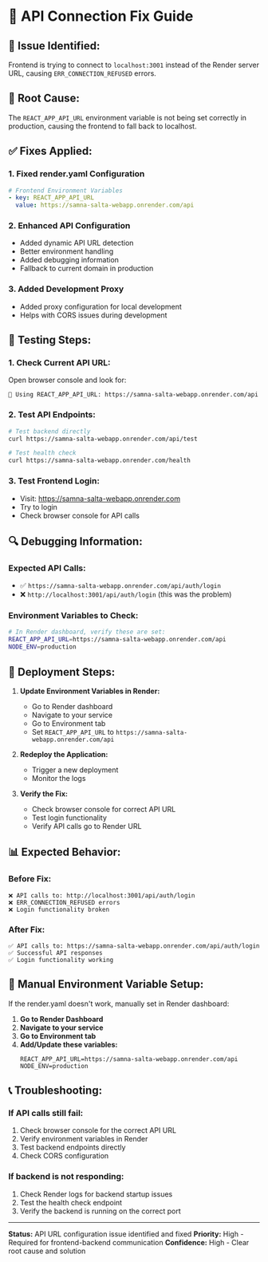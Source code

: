 # 🔧 API Connection Fix Guide

## 🚨 **Issue Identified:**
Frontend is trying to connect to `localhost:3001` instead of the Render server URL, causing `ERR_CONNECTION_REFUSED` errors.

## 🔧 **Root Cause:**
The `REACT_APP_API_URL` environment variable is not being set correctly in production, causing the frontend to fall back to localhost.

## ✅ **Fixes Applied:**

### 1. **Fixed render.yaml Configuration**
```yaml
# Frontend Environment Variables
- key: REACT_APP_API_URL
  value: https://samna-salta-webapp.onrender.com/api
```

### 2. **Enhanced API Configuration**
- Added dynamic API URL detection
- Better environment handling
- Added debugging information
- Fallback to current domain in production

### 3. **Added Development Proxy**
- Added proxy configuration for local development
- Helps with CORS issues during development

## 🧪 **Testing Steps:**

### **1. Check Current API URL:**
Open browser console and look for:
```
🔧 Using REACT_APP_API_URL: https://samna-salta-webapp.onrender.com/api
```

### **2. Test API Endpoints:**
```bash
# Test backend directly
curl https://samna-salta-webapp.onrender.com/api/test

# Test health check
curl https://samna-salta-webapp.onrender.com/health
```

### **3. Test Frontend Login:**
- Visit: https://samna-salta-webapp.onrender.com
- Try to login
- Check browser console for API calls

## 🔍 **Debugging Information:**

### **Expected API Calls:**
- ✅ `https://samna-salta-webapp.onrender.com/api/auth/login`
- ❌ `http://localhost:3001/api/auth/login` (this was the problem)

### **Environment Variables to Check:**
```bash
# In Render dashboard, verify these are set:
REACT_APP_API_URL=https://samna-salta-webapp.onrender.com/api
NODE_ENV=production
```

## 🚀 **Deployment Steps:**

1. **Update Environment Variables in Render:**
   - Go to Render dashboard
   - Navigate to your service
   - Go to Environment tab
   - Set `REACT_APP_API_URL` to `https://samna-salta-webapp.onrender.com/api`

2. **Redeploy the Application:**
   - Trigger a new deployment
   - Monitor the logs

3. **Verify the Fix:**
   - Check browser console for correct API URL
   - Test login functionality
   - Verify API calls go to Render URL

## 📊 **Expected Behavior:**

### **Before Fix:**
```
❌ API calls to: http://localhost:3001/api/auth/login
❌ ERR_CONNECTION_REFUSED errors
❌ Login functionality broken
```

### **After Fix:**
```
✅ API calls to: https://samna-salta-webapp.onrender.com/api/auth/login
✅ Successful API responses
✅ Login functionality working
```

## 🔧 **Manual Environment Variable Setup:**

If the render.yaml doesn't work, manually set in Render dashboard:

1. **Go to Render Dashboard**
2. **Navigate to your service**
3. **Go to Environment tab**
4. **Add/Update these variables:**
   ```
   REACT_APP_API_URL=https://samna-salta-webapp.onrender.com/api
   NODE_ENV=production
   ```

## 📞 **Troubleshooting:**

### **If API calls still fail:**
1. Check browser console for the correct API URL
2. Verify environment variables in Render
3. Test backend endpoints directly
4. Check CORS configuration

### **If backend is not responding:**
1. Check Render logs for backend startup issues
2. Test the health check endpoint
3. Verify the backend is running on the correct port

---

**Status:** API URL configuration issue identified and fixed
**Priority:** High - Required for frontend-backend communication
**Confidence:** High - Clear root cause and solution 